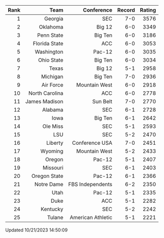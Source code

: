| Rank  | Team                 | Conference           | Record   | Rating |
| ---:  | ---:                 | ---:                 | ---:     | ---:   |
| 1     | Georgia              | SEC                  | 7-0      | 3576   |
| 2     | Oklahoma             | Big 12               | 6-0      | 3349   |
| 3     | Penn State           | Big Ten              | 6-0      | 3186   |
| 4     | Florida State        | ACC                  | 6-0      | 3053   |
| 5     | Washington           | Pac-12               | 6-0      | 3035   |
| 6     | Ohio State           | Big Ten              | 6-0      | 3034   |
| 7     | Texas                | Big 12               | 5-1      | 2958   |
| 8     | Michigan             | Big Ten              | 7-0      | 2936   |
| 9     | Air Force            | Mountain West        | 6-0      | 2918   |
| 10    | North Carolina       | ACC                  | 6-0      | 2778   |
| 11    | James Madison        | Sun Belt             | 7-0      | 2770   |
| 12    | Alabama              | SEC                  | 6-1      | 2728   |
| 13    | Iowa                 | Big Ten              | 6-1      | 2642   |
| 14    | Ole Miss             | SEC                  | 5-1      | 2593   |
| 15    | LSU                  | SEC                  | 5-2      | 2470   |
| 16    | Liberty              | Conference USA       | 7-0      | 2451   |
| 17    | Wyoming              | Mountain West        | 5-2      | 2433   |
| 18    | Oregon               | Pac-12               | 5-1      | 2407   |
| 19    | Missouri             | SEC                  | 6-1      | 2403   |
| 20    | Oregon State         | Pac-12               | 6-1      | 2366   |
| 21    | Notre Dame           | FBS Independents     | 6-2      | 2350   |
| 22    | Utah                 | Pac-12               | 5-1      | 2335   |
| 23    | Duke                 | ACC                  | 5-1      | 2282   |
| 24    | Kentucky             | SEC                  | 5-2      | 2242   |
| 25    | Tulane               | American Athletic    | 5-1      | 2221   |

Updated 10/21/2023 14:50:09
